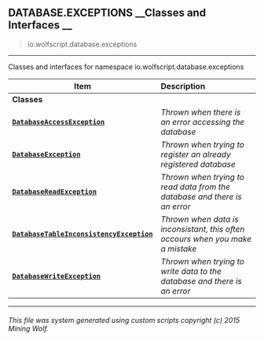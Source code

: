 ## DATABASE.EXCEPTIONS __Classes and Interfaces __

>io.wolfscript.database.exceptions

---

Classes and interfaces for namespace io.wolfscript.database.exceptions

Item | Description   
--- | :--- 
__Classes__|
__[`DatabaseAccessException`](DatabaseAccessException.md)__ | _Thrown when there is an error accessing the database_ 
__[`DatabaseException`](DatabaseException.md)__ | _Thrown when trying to register an already registered database_ 
__[`DatabaseReadException`](DatabaseReadException.md)__ | _Thrown when trying to read data from the database and there is an error_ 
__[`DatabaseTableInconsistencyException`](DatabaseTableInconsistencyException.md)__ | _Thrown when data is inconsistant, this often occours when you make a mistake_ 
__[`DatabaseWriteException`](DatabaseWriteException.md)__ | _Thrown when trying to write data to the database and there is an error_ 



---



###### This file was system generated using custom scripts copyright (c) 2015 Mining Wolf.
	

